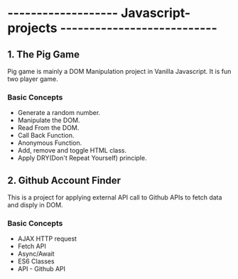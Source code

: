 # -------------------  Javascript-projects  ---------------------------


## 1. The Pig Game 
Pig game is mainly a DOM Manipulation project in Vanilla Javascript. It is fun two player game.

### Basic Concepts 
* Generate a random number.
* Manipulate the DOM.
* Read From the DOM.
* Call Back Function.
* Anonymous Function.
* Add, remove and toggle HTML class.
* Apply DRY(Don't Repeat Yourself) principle.


## 2. Github Account Finder
This is a project for applying external API call to Github APIs to fetch data and disply in DOM. 

### Basic Concepts 
* AJAX HTTP request
* Fetch API
* Async/Await
* ES6 Classes
* API - Github API
